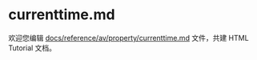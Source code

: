 currenttime.md
===

欢迎您编辑 <a target="__blank" href="https://github.com/jaywcjlove/html-tutorial/blob/master/docs/reference/av/property/currenttime.md">docs/reference/av/property/currenttime.md</a> 文件，共建 HTML Tutorial 文档。